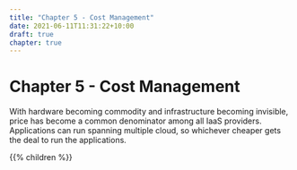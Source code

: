 ```yaml
---
title: "Chapter 5 - Cost Management"
date: 2021-06-11T11:31:22+10:00
draft: true
chapter: true
---
```


# Chapter 5 - Cost Management

With hardware becoming commodity and infrastructure becoming invisible, price has become a common denominator among all IaaS providers. Applications can run spanning multiple cloud, so whichever cheaper gets the deal to run the applications. 

{{% children %}}